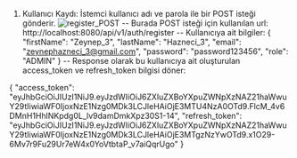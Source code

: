 1) Kullanıcı Kaydı:
İstemci kullanıcı adı ve parola ile bir POST isteği gönderir.
![register_POST](https://github.com/zeyhznc/Online-Book-Management-System/assets/68854214/bddf3e6e-ea60-421a-b8ea-5e9bcb763578)
-- Burada POST isteği için kullanılan url: http://localhost:8080/api/v1/auth/register
-- Kullanıcıya ait bilgiler:
    {
      "firstName": "Zeynep_3",
      "lastName": "Hazneci_3",
      "email":  "zeynephazneci_3@gmail.com",
      "password": "password123456",
      "role":  "ADMIN"
    }
-- Response olarak bu kullanıcıya ait oluşturulan access_token ve refresh_token bilgisi döner:

  {
      "access_token": "eyJhbGciOiJIUzI1NiJ9.eyJzdWIiOiJ6ZXluZXBoYXpuZWNpXzNAZ21haWwuY29tIiwiaWF0IjoxNzE1Nzg0MDk3LCJleHAiOjE3MTU4NzA0OTd9.FlcM_4v6DMnH1HhlNKpdg0L_lv9damDmkXpz30S1-14",
      "refresh_token": "eyJhbGciOiJIUzI1NiJ9.eyJzdWIiOiJ6ZXluZXBoYXpuZWNpXzNAZ21haWwuY29tIiwiaWF0IjoxNzE1Nzg0MDk3LCJleHAiOjE3MTgzNzYwOTd9.x1O29-6Mv7r9Fu29Ur7eW4x0YoVtbtaP_v7aiQqrUgo"
  }
